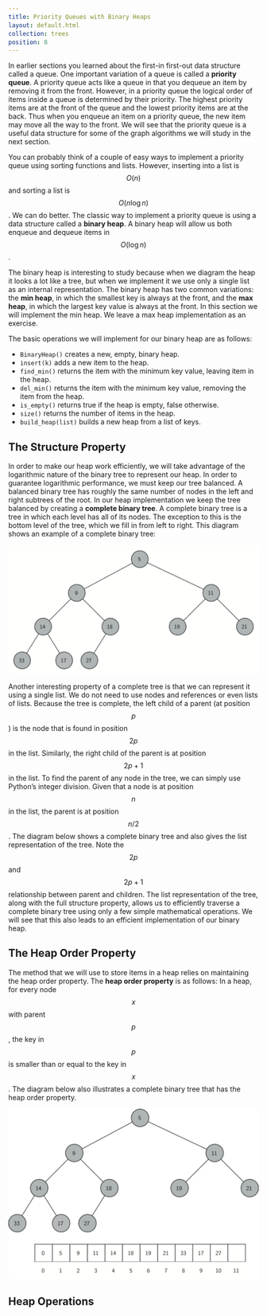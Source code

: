 ```yaml
---
title: Priority Queues with Binary Heaps
layout: default.html
collection: trees
position: 8
---
```


In earlier sections you learned about the first-in first-out data
structure called a queue. One important variation of a queue is called a
**priority queue**. A priority queue acts like a queue in that you
dequeue an item by removing it from the front. However, in a priority
queue the logical order of items inside a queue is determined by their
priority. The highest priority items are at the front of the queue and
the lowest priority items are at the back. Thus when you enqueue an item
on a priority queue, the new item may move all the way to the front. We
will see that the priority queue is a useful data structure for some of
the graph algorithms we will study in the next section.

You can probably think of a couple of easy ways to implement a priority
queue using sorting functions and lists. However, inserting into a list
is $$O(n)$$ and sorting a list is $$O(n \log{n})$$. We can do better. The
classic way to implement a priority queue is using a data structure
called a **binary heap**. A binary heap will allow us both enqueue and
dequeue items in $$O(\log{n})$$.

The binary heap is interesting to study because when we diagram the heap
it looks a lot like a tree, but when we implement it we use only a
single list as an internal representation. The binary heap has two
common variations: the **min heap**, in which the smallest key is always
at the front, and the **max heap**, in which the largest key value is
always at the front. In this section we will implement the min heap. We
leave a max heap implementation as an exercise.

The basic operations we will implement for our binary heap are as
follows:

-   `BinaryHeap()` creates a new, empty, binary heap.
-   `insert(k)` adds a new item to the heap.
-   `find_min()` returns the item with the minimum key value, leaving
    item in the heap.
-   `del_min()` returns the item with the minimum key value, removing the
    item from the heap.
-   `is_empty()` returns true if the heap is empty, false otherwise.
-   `size()` returns the number of items in the heap.
-   `build_heap(list)` builds a new heap from a list of keys.


The Structure Property
----------------------

In order to make our heap work efficiently, we will take advantage of
the logarithmic nature of the binary tree to represent our heap. In
order to guarantee logarithmic performance, we must keep our tree
balanced. A balanced binary tree has roughly the same number of nodes in
the left and right subtrees of the root. In our heap implementation we
keep the tree balanced by creating a **complete binary tree**. A
complete binary tree is a tree in which each level has all of its nodes.
The exception to this is the bottom level of the tree, which we fill in
from left to right. This diagram shows an example of a
complete binary tree:

![ ](figures/complete-binary-tree.png)

Another interesting property of a complete tree is that we can represent
it using a single list. We do not need to use nodes and references or
even lists of lists. Because the tree is complete, the left child of a
parent (at position $$p$$) is the node that is found in position $$2p$$ in
the list. Similarly, the right child of the parent is at position
$$2p + 1$$ in the list. To find the parent of any node in the tree, we can
simply use Python’s integer division. Given that a node is at position
$$n$$ in the list, the parent is at position $$n/2$$.
The diagram below shows a complete binary tree and also
gives the list representation of the tree. Note the $$2p$$ and $$2p+1$$
relationship between parent and children. The list representation of the
tree, along with the full structure property, allows us to efficiently
traverse a complete binary tree using only a few simple mathematical
operations. We will see that this also leads to an efficient
implementation of our binary heap.

The Heap Order Property
-----------------------

The method that we will use to store items in a heap relies on
maintaining the heap order property. The **heap order property** is as
follows: In a heap, for every node $$x$$ with parent $$p$$, the key in $$p$$
is smaller than or equal to the key in $$x$$.
The diagram below also illustrates a complete binary tree
that has the heap order property.

![A complete binary tree, along with its list representation](figures/heap-order.png)

Heap Operations
---------------

<!-- litpy trees/binary_heap.py -->
